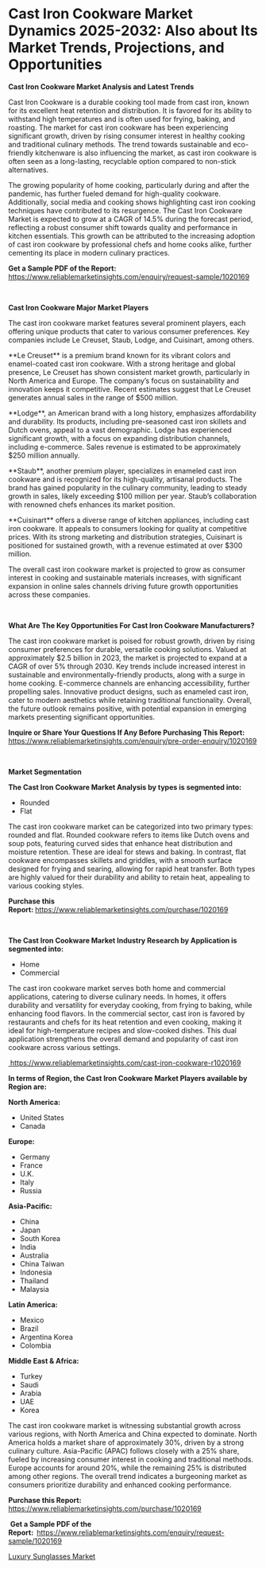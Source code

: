 <p><h1>Cast Iron Cookware Market Dynamics 2025-2032: Also about Its Market Trends, Projections, and Opportunities</h1></p><p><strong>Cast Iron Cookware Market Analysis and Latest Trends</strong></p>
<p><p>Cast Iron Cookware is a durable cooking tool made from cast iron, known for its excellent heat retention and distribution. It is favored for its ability to withstand high temperatures and is often used for frying, baking, and roasting. The market for cast iron cookware has been experiencing significant growth, driven by rising consumer interest in healthy cooking and traditional culinary methods. The trend towards sustainable and eco-friendly kitchenware is also influencing the market, as cast iron cookware is often seen as a long-lasting, recyclable option compared to non-stick alternatives.</p><p>The growing popularity of home cooking, particularly during and after the pandemic, has further fueled demand for high-quality cookware. Additionally, social media and cooking shows highlighting cast iron cooking techniques have contributed to its resurgence. The Cast Iron Cookware Market is expected to grow at a CAGR of 14.5% during the forecast period, reflecting a robust consumer shift towards quality and performance in kitchen essentials. This growth can be attributed to the increasing adoption of cast iron cookware by professional chefs and home cooks alike, further cementing its place in modern culinary practices.</p></p>
<p><strong>Get a Sample PDF of the Report:&nbsp;</strong> <a href="https://www.reliablemarketinsights.com/enquiry/request-sample/1020169?utm_campaign=1558&utm_medium=2&utm_source=Github&utm_content=ia&utm_term=06022025&utm_id=cast-iron-cookware">https://www.reliablemarketinsights.com/enquiry/request-sample/1020169</a></p>
<p>&nbsp;</p>
<p><strong>Cast Iron Cookware Major Market Players</strong></p>
<p><p>The cast iron cookware market features several prominent players, each offering unique products that cater to various consumer preferences. Key companies include Le Creuset, Staub, Lodge, and Cuisinart, among others.</p><p>**Le Creuset** is a premium brand known for its vibrant colors and enamel-coated cast iron cookware. With a strong heritage and global presence, Le Creuset has shown consistent market growth, particularly in North America and Europe. The company’s focus on sustainability and innovation keeps it competitive. Recent estimates suggest that Le Creuset generates annual sales in the range of $500 million.</p><p>**Lodge**, an American brand with a long history, emphasizes affordability and durability. Its products, including pre-seasoned cast iron skillets and Dutch ovens, appeal to a vast demographic. Lodge has experienced significant growth, with a focus on expanding distribution channels, including e-commerce. Sales revenue is estimated to be approximately $250 million annually.</p><p>**Staub**, another premium player, specializes in enameled cast iron cookware and is recognized for its high-quality, artisanal products. The brand has gained popularity in the culinary community, leading to steady growth in sales, likely exceeding $100 million per year. Staub’s collaboration with renowned chefs enhances its market position.</p><p>**Cuisinart** offers a diverse range of kitchen appliances, including cast iron cookware. It appeals to consumers looking for quality at competitive prices. With its strong marketing and distribution strategies, Cuisinart is positioned for sustained growth, with a revenue estimated at over $300 million.</p><p>The overall cast iron cookware market is projected to grow as consumer interest in cooking and sustainable materials increases, with significant expansion in online sales channels driving future growth opportunities across these companies.</p></p>
<p>&nbsp;</p>
<p><strong>What Are The Key Opportunities For Cast Iron Cookware Manufacturers?</strong></p>
<p><p>The cast iron cookware market is poised for robust growth, driven by rising consumer preferences for durable, versatile cooking solutions. Valued at approximately $2.5 billion in 2023, the market is projected to expand at a CAGR of over 5% through 2030. Key trends include increased interest in sustainable and environmentally-friendly products, along with a surge in home cooking. E-commerce channels are enhancing accessibility, further propelling sales. Innovative product designs, such as enameled cast iron, cater to modern aesthetics while retaining traditional functionality. Overall, the future outlook remains positive, with potential expansion in emerging markets presenting significant opportunities.</p></p>
<p><strong>Inquire or Share Your Questions If Any Before Purchasing This Report:</strong> <a href="https://www.reliablemarketinsights.com/enquiry/pre-order-enquiry/1020169?utm_campaign=1558&utm_medium=2&utm_source=Github&utm_content=ia&utm_term=06022025&utm_id=cast-iron-cookware">https://www.reliablemarketinsights.com/enquiry/pre-order-enquiry/1020169</a></p>
<p>&nbsp;</p>
<p><strong>Market Segmentation</strong></p>
<p><strong>The Cast Iron Cookware Market Analysis by types is segmented into:</strong></p>
<p><ul><li>Rounded</li><li>Flat</li></ul></p>
<p><p>The cast iron cookware market can be categorized into two primary types: rounded and flat. Rounded cookware refers to items like Dutch ovens and soup pots, featuring curved sides that enhance heat distribution and moisture retention. These are ideal for stews and baking. In contrast, flat cookware encompasses skillets and griddles, with a smooth surface designed for frying and searing, allowing for rapid heat transfer. Both types are highly valued for their durability and ability to retain heat, appealing to various cooking styles.</p></p>
<p><strong>Purchase this Report:&nbsp;</strong><a href="https://www.reliablemarketinsights.com/purchase/1020169?utm_campaign=1558&utm_medium=2&utm_source=Github&utm_content=ia&utm_term=06022025&utm_id=cast-iron-cookware">https://www.reliablemarketinsights.com/purchase/1020169</a></p>
<p>&nbsp;</p>
<p><strong>The Cast Iron Cookware Market Industry Research by Application is segmented into:</strong></p>
<p><ul><li>Home</li><li>Commercial</li></ul></p>
<p><p>The cast iron cookware market serves both home and commercial applications, catering to diverse culinary needs. In homes, it offers durability and versatility for everyday cooking, from frying to baking, while enhancing food flavors. In the commercial sector, cast iron is favored by restaurants and chefs for its heat retention and even cooking, making it ideal for high-temperature recipes and slow-cooked dishes. This dual application strengthens the overall demand and popularity of cast iron cookware across various settings.</p></p>
<p><a href="https://www.reliablemarketinsights.com/cast-iron-cookware-r1020169?utm_campaign=1558&utm_medium=2&utm_source=Github&utm_content=ia&utm_term=06022025&utm_id=cast-iron-cookware">&nbsp;https://www.reliablemarketinsights.com/cast-iron-cookware-r1020169</a></p>
<p><strong>In terms of Region, the Cast Iron Cookware Market Players available by Region are:</strong></p>
<p>
    <p> <strong> North America: </strong>
        <ul>
            <li>United States</li>
            <li>Canada</li>
        </ul>
        </p> 
    <p> <strong> Europe: </strong>
        <ul>
            <li>Germany</li>
            <li>France</li>
            <li>U.K.</li>
            <li>Italy</li>
            <li>Russia</li>
        </ul>
        </p> 
    <p> <strong> Asia-Pacific: </strong>
        <ul>
            <li>China</li>
            <li>Japan</li>
            <li>South Korea</li>
            <li>India</li>
            <li>Australia</li>
            <li>China Taiwan</li>
            <li>Indonesia</li>
            <li>Thailand</li>
            <li>Malaysia</li>
        </ul>
        </p> 
    <p> <strong> Latin America: </strong>
        <ul>
            <li>Mexico</li>
            <li>Brazil</li>
            <li>Argentina Korea</li>
            <li>Colombia</li>
        </ul>
        </p> 
    <p> <strong> Middle East & Africa: </strong>
        <ul>
            <li>Turkey</li>
            <li>Saudi</li>
            <li>Arabia</li>
            <li>UAE</li>
            <li>Korea</li>
        </ul>
    </p>
    </p>
<p><p>The cast iron cookware market is witnessing substantial growth across various regions, with North America and China expected to dominate. North America holds a market share of approximately 30%, driven by a strong culinary culture. Asia-Pacific (APAC) follows closely with a 25% share, fueled by increasing consumer interest in cooking and traditional methods. Europe accounts for around 20%, while the remaining 25% is distributed among other regions. The overall trend indicates a burgeoning market as consumers prioritize durability and enhanced cooking performance.</p></p>
<p><strong>Purchase this Report: </strong><a href="https://www.reliablemarketinsights.com/purchase/1020169?utm_campaign=1558&utm_medium=2&utm_source=Github&utm_content=ia&utm_term=06022025&utm_id=cast-iron-cookware">https://www.reliablemarketinsights.com/purchase/1020169</a></p>
<p>&nbsp;<strong>Get a Sample PDF of the Report:&nbsp;&nbsp;</strong><a href="https://www.reliablemarketinsights.com/enquiry/request-sample/1020169?utm_campaign=1558&utm_medium=2&utm_source=Github&utm_content=ia&utm_term=06022025&utm_id=cast-iron-cookware">https://www.reliablemarketinsights.com/enquiry/request-sample/1020169</a></p>
<p><strong></strong></p>
<p><p><a href="https://github.com/willjis/Market-Research-Report-List-1/blob/main/luxury-sunglasses-market.md?utm_campaign=1558&utm_medium=2&utm_source=Github&utm_content=ia&utm_term=06022025&utm_id=cast-iron-cookware">Luxury Sunglasses Market</a></p></p>